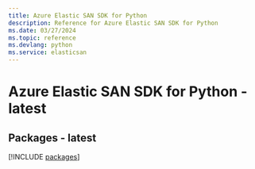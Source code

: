 ```yaml
---
title: Azure Elastic SAN SDK for Python
description: Reference for Azure Elastic SAN SDK for Python
ms.date: 03/27/2024
ms.topic: reference
ms.devlang: python
ms.service: elasticsan
---
```

# Azure Elastic SAN SDK for Python - latest
## Packages - latest
[!INCLUDE [packages](elastic-san-index.md)]